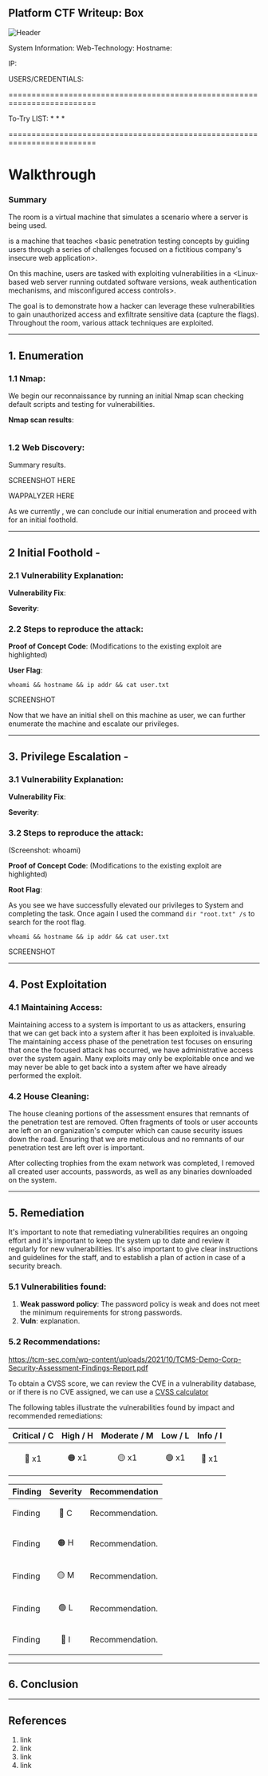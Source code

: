 ## Platform CTF Writeup: Box

![Header](images/box-1.png)

System Information:
Web-Technology:
Hostname:

IP:

USERS/CREDENTIALS:


=========================================================================

To-Try LIST:
*
*
*

=========================================================================


# Walkthrough

### Summary

The <Platform> room is a virtual machine that simulates a scenario where a server is being used.

<Box> is a <Difficulty> machine that teaches <basic penetration testing concepts by guiding users through a series of challenges focused on a fictitious company's insecure web application>.

On this machine, users are tasked with exploiting vulnerabilities in a <Linux-based web server running outdated software versions, weak authentication mechanisms, and misconfigured access controls>.

The goal is to demonstrate how a hacker can leverage these vulnerabilities to gain unauthorized access and exfiltrate sensitive data (capture the flags). Throughout the room, various attack techniques are exploited.

---
## 1. Enumeration

### 1.1 Nmap:

We begin our reconnaissance by running an initial Nmap scan checking default scripts and testing for vulnerabilities. 

**Nmap scan results**:

```
```

### 1.2 Web Discovery:

Summary results.

SCREENSHOT HERE

WAPPALYZER HERE

As we currently <text>, we can conclude our initial enumeration and proceed with <attack-vector> for an initial foothold.


---
## 2 Initial Foothold - <exploit>


### 2.1 Vulnerability Explanation:


**Vulnerability Fix**:


**Severity**:


### 2.2 Steps to reproduce the attack:


**Proof of Concept Code**:
   (Modifications to the existing exploit are highlighted)

**User Flag**:

```
whoami && hostname && ip addr && cat user.txt 
```

SCREENSHOT

Now that we have an initial shell on this machine as user, we can further enumerate the machine and escalate our privileges.

---
## 3. Privilege Escalation - <exploit>

### 3.1 Vulnerability Explanation:


**Vulnerability Fix**:


**Severity**:


### 3.2 Steps to reproduce the attack:
   (Screenshot: whoami)

**Proof of Concept Code**:
   (Modifications to the existing exploit are highlighted)

**Root Flag**:

As you see we have successfully elevated our privileges to System and completing the task. Once again I used the command `dir "root.txt" /s` to search for the root flag.	

```
whoami && hostname && ip addr && cat user.txt 
```

SCREENSHOT

---
## 4. Post Exploitation

### 4.1 Maintaining Access:

Maintaining access to a system is important to us as attackers, ensuring that we can get back into a system after it has been exploited is invaluable.
The maintaining access phase of the penetration test focuses on ensuring that once the focused attack has occurred, we have administrative access over the system again.
Many exploits may only be exploitable once and we may never be able to get back into a system after we have already performed the exploit.

### 4.2 House Cleaning:

The house cleaning portions of the assessment ensures that remnants of the penetration test are removed.
Often fragments of tools or user accounts are left on an organization's computer which can cause security issues down the road.
Ensuring that we are meticulous and no remnants of our penetration test are left over is important.

After collecting trophies from the exam network was completed, I removed all created user accounts, passwords, as well as any binaries downloaded on the system.

---
## 5. Remediation 

It's important to note that remediating vulnerabilities requires an ongoing effort and it's important to keep the system up to date and review it regularly for new vulnerabilities. It's also important to give clear instructions and guidelines for the staff, and to establish a plan of action in case of a security breach.

### 5.1 Vulnerabilities found:

1. **Weak password policy**: The password policy is weak and does not meet the minimum requirements for strong passwords.
2. **Vuln**: explanation.

### 5.2 Recommendations:

https://tcm-sec.com/wp-content/uploads/2021/10/TCMS-Demo-Corp-Security-Assessment-Findings-Report.pdf

To obtain a CVSS score, we can review the CVE in a vulnerability database, or if there is no CVE assigned, we can use a [CVSS calculator](https://nvd.nist.gov/vuln-metrics/cvss/v3-calculator)

The following tables illustrate the vulnerabilities found by impact and recommended remediations:

| Critical / C | High / H | Moderate / M | Low / L | Info / I |
|----------|------|----------|-----|-----|
| <p align="center">:red_circle: x1</p> | <p align="center">:orange_circle: x1</p> | <p align="center">:yellow_circle: x1</p> | <p align="center">:green_circle: x1</p> | <p align="center">:large_blue_circle: x1</p> |

| Finding | Severity | Recommendation |
|---------|----------|----------------|
| Finding | <p align="center">:red_circle: C</p> | Recommendation. |
| Finding | <p align="center">:orange_circle: H</p> | Recommendation. |
| Finding | <p align="center">:yellow_circle: M</p> | Recommendation. |
| Finding | <p align="center">:green_circle: L</p> | Recommendation. | 
| Finding | <p align="center">:large_blue_circle: I</p> | Recommendation. |


---
## 6. Conclusion 


---
## References
1. link
2. link
3. link
4. link
